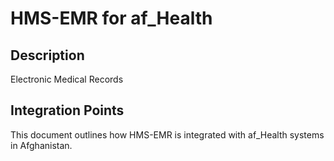 # HMS-EMR for af_Health

## Description

Electronic Medical Records

## Integration Points

This document outlines how HMS-EMR is integrated with af_Health systems in Afghanistan.
